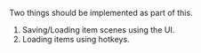 Two things should be implemented as part of this.

1) Saving/Loading item scenes using the UI.
2) Loading items using hotkeys.